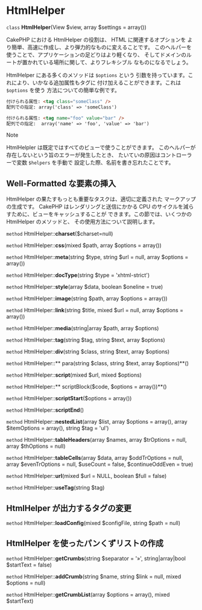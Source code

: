 # HtmlHelper

`class` **HtmlHelper**(View $view, array $settings = array())

CakePHP における HtmlHelper の役割は、 HTML に関連するオプションを
より簡単、高速に作成し、より弾力的なものに変えることです。
このヘルパーを使うことで、アプリケーションの足どりはより軽くなり、
そしてドメインのルートが置かれている場所に関して、よりフレキシブル
なものになるでしょう。

HtmlHelper にある多くのメソッドは `$options` という
引数を持っています。これにより、いかなる追加属性もタグに
付け加えることができます。これは `$options` を使う
方法についての簡単な例です。

``` html
付けられる属性: <tag class="someClass" />
配列での指定: array('class' => 'someClass')

付けられる属性: <tag name="foo" value="bar" />
配列での指定:  array('name' => 'foo', 'value' => 'bar')
```

> [!NOTE]
> HtmlHelpler は既定ではすべてのビューで使うことができます。
> このヘルパーが存在しないという旨のエラーが発生したとき、
> たいていの原因はコントローラーで変数 `$helpers` を手動で
> 設定した際、名前を書き忘れたことです。

## Well-Formatted な要素の挿入

HtmlHelper の果たすもっとも重要なタスクは、適切に定義された
マークアップの生成です。 CakePHP はレンダリングと送信にかかる
CPU のサイクルを減らすために、ビューをキャッシュすることが
できます。この節では、いくつかの HtmlHelper のメソッドと、
その使用方法について説明します。

`method` HtmlHelper::**charset**($charset=null)

`method` HtmlHelper::**css**(mixed $path, array $options = array())

`method` HtmlHelper::**meta**(string $type, string $url = null, array $options = array())

`method` HtmlHelper::**docType**(string $type = 'xhtml-strict')

`method` HtmlHelper::**style**(array $data, boolean $oneline = true)

`method` HtmlHelper::**image**(string $path, array $options = array())

`method` HtmlHelper::**link**(string $title, mixed $url = null, array $options = array())

`method` HtmlHelper::**media**(string|array $path, array $options)

`method` HtmlHelper::**tag**(string $tag, string $text, array $options)

`method` HtmlHelper::**div**(string $class, string $text, array $options)

`method` HtmlHelper::** para(string $class, string $text, array $options)**()

`method` HtmlHelper::**script**(mixed $url, mixed $options)

`method` HtmlHelper::** scriptBlock($code, $options = array())**()

`method` HtmlHelper::**scriptStart**($options = array())

`method` HtmlHelper::**scriptEnd**()

`method` HtmlHelper::**nestedList**(array $list, array $options = array(), array $itemOptions = array(), string $tag = 'ul')

`method` HtmlHelper::**tableHeaders**(array $names, array $trOptions = null, array $thOptions = null)

`method` HtmlHelper::**tableCells**(array $data, array $oddTrOptions = null, array $evenTrOptions = null, $useCount = false, $continueOddEven = true)

`method` HtmlHelper::**url**(mixed $url = NULL, boolean $full = false)

`method` HtmlHelper::**useTag**(string $tag)

## HtmlHelper が出力するタグの変更

`method` HtmlHelper::**loadConfig**(mixed $configFile, string $path = null)

## HtmlHelper を使ったパンくずリストの作成

`method` HtmlHelper::**getCrumbs**(string $separator = '&raquo;', string|array|bool $startText = false)

`method` HtmlHelper::**addCrumb**(string $name, string $link = null, mixed $options = null)

`method` HtmlHelper::**getCrumbList**(array $options = array(), mixed $startText)
